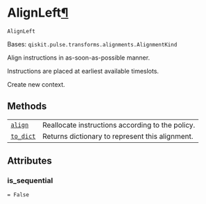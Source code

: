 # AlignLeft[¶](#alignleft "Permalink to this headline")

<span id="undefined" />

`AlignLeft`

Bases: `qiskit.pulse.transforms.alignments.AlignmentKind`

Align instructions in as-soon-as-possible manner.

Instructions are placed at earliest available timeslots.

Create new context.

## Methods

|                                                                                                                                              |                                                  |
| -------------------------------------------------------------------------------------------------------------------------------------------- | ------------------------------------------------ |
| [`align`](qiskit.pulse.transforms.AlignLeft.align#qiskit.pulse.transforms.AlignLeft.align "qiskit.pulse.transforms.AlignLeft.align")         | Reallocate instructions according to the policy. |
| [`to_dict`](qiskit.pulse.transforms.AlignLeft.to_dict#qiskit.pulse.transforms.AlignLeft.to_dict "qiskit.pulse.transforms.AlignLeft.to_dict") | Returns dictionary to represent this alignment.  |

## Attributes

<span id="undefined" />

### is\_sequential

`= False`
